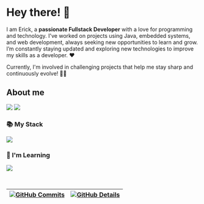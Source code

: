 # Hey there! 👋
I am Erick, a **passionate Fullstack Developer** with a love for programming and technology. I've worked on projects using Java, embedded systems, and web development, always seeking new opportunities to learn and grow. I’m constantly staying updated and exploring new technologies to improve my skills as a developer. ❤️

Currently, I'm involved in challenging projects that help me stay sharp and continuously evolve! 🤖🚀

## About me 

<a href="www.linkedin.com/in/erickflm" target="_blank"><img src="https://img.shields.io/badge/-LinkedIn-%230077B5?style=for-the-badge&logo=linkedin&logoColor=white"></a>
<a href="mailto:Erickferreiralima000@gmail.com" target="_blank"><img src="https://img.shields.io/badge/-Gmail-%23333?style=for-the-badge&logo=gmail&logoColor=white"></a> 
</a> 
<br/>
            
### 📚 My Stack
<img src="https://skillicons.dev/icons?i=java,cpp,arduino,androidstudio,kotlin,php,javascript,html,css,mysql,figma" />

### 🧠 I'm Learning
<img src="https://skillicons.dev/icons?i=react,tailwind,nodejs,laravel,linux,"/><br>
</div>


<br/>
    
 | [![GitHub Commits](http://github-profile-summary-cards.vercel.app/api/cards/productive-time?username=ErickFLM&theme=dracula&utcOffset=-3)](https://github.com/vn7n24fzkq/github-profile-summary-cards) | [![GitHub Details](http://github-profile-summary-cards.vercel.app/api/cards/profile-details?username=ErickFLM&theme=dracula)](https://github.com/vn7n24fzkq/github-profile-summary-cards) |  
 | ----------- | ----------- |
 
